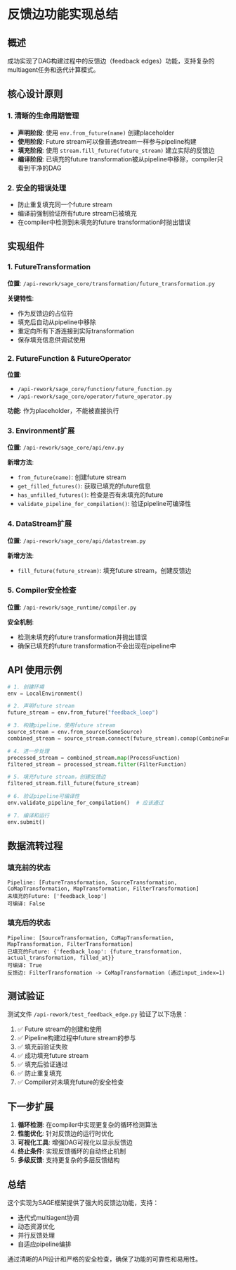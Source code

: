 # 反馈边功能实现总结

## 概述
成功实现了DAG构建过程中的反馈边（feedback edges）功能，支持复杂的multiagent任务和迭代计算模式。

## 核心设计原则

### 1. 清晰的生命周期管理
- **声明阶段**: 使用 `env.from_future(name)` 创建placeholder
- **使用阶段**: Future stream可以像普通stream一样参与pipeline构建
- **填充阶段**: 使用 `stream.fill_future(future_stream)` 建立实际的反馈边
- **编译阶段**: 已填充的future transformation被从pipeline中移除，compiler只看到干净的DAG

### 2. 安全的错误处理
- 防止重复填充同一个future stream
- 编译前强制验证所有future stream已被填充
- 在compiler中检测到未填充的future transformation时抛出错误

## 实现组件

### 1. FutureTransformation
**位置**: `/api-rework/sage_core/transformation/future_transformation.py`

**关键特性**:
- 作为反馈边的占位符
- 填充后自动从pipeline中移除
- 重定向所有下游连接到实际transformation
- 保存填充信息供调试使用

### 2. FutureFunction & FutureOperator
**位置**: 
- `/api-rework/sage_core/function/future_function.py`
- `/api-rework/sage_core/operator/future_operator.py`

**功能**: 作为placeholder，不能被直接执行

### 3. Environment扩展
**位置**: `/api-rework/sage_core/api/env.py`

**新增方法**:
- `from_future(name)`: 创建future stream
- `get_filled_futures()`: 获取已填充的future信息
- `has_unfilled_futures()`: 检查是否有未填充的future
- `validate_pipeline_for_compilation()`: 验证pipeline可编译性

### 4. DataStream扩展
**位置**: `/api-rework/sage_core/api/datastream.py`

**新增方法**:
- `fill_future(future_stream)`: 填充future stream，创建反馈边

### 5. Compiler安全检查
**位置**: `/api-rework/sage_runtime/compiler.py`

**安全机制**:
- 检测未填充的future transformation并抛出错误
- 确保已填充的future transformation不会出现在pipeline中

## API 使用示例

```python
# 1. 创建环境
env = LocalEnvironment()

# 2. 声明future stream
future_stream = env.from_future("feedback_loop")

# 3. 构建pipeline，使用future stream
source_stream = env.from_source(SomeSource)
combined_stream = source_stream.connect(future_stream).comap(CombineFunction)

# 4. 进一步处理
processed_stream = combined_stream.map(ProcessFunction)
filtered_stream = processed_stream.filter(FilterFunction)

# 5. 填充future stream，创建反馈边
filtered_stream.fill_future(future_stream)

# 6. 验证pipeline可编译性
env.validate_pipeline_for_compilation()  # 应该通过

# 7. 编译和运行
env.submit()
```

## 数据流转过程

### 填充前的状态
```
Pipeline: [FutureTransformation, SourceTransformation, CoMapTransformation, MapTransformation, FilterTransformation]
未填充的Future: ['feedback_loop']
可编译: False
```

### 填充后的状态
```
Pipeline: [SourceTransformation, CoMapTransformation, MapTransformation, FilterTransformation]
已填充的Future: {'feedback_loop': {future_transformation, actual_transformation, filled_at}}
可编译: True
反馈边: FilterTransformation -> CoMapTransformation (通过input_index=1)
```

## 测试验证

测试文件 `/api-rework/test_feedback_edge.py` 验证了以下场景：

1. ✅ Future stream的创建和使用
2. ✅ Pipeline构建过程中future stream的参与
3. ✅ 填充前验证失败
4. ✅ 成功填充future stream
5. ✅ 填充后验证通过
6. ✅ 防止重复填充
7. ✅ Compiler对未填充future的安全检查

## 下一步扩展

1. **循环检测**: 在compiler中实现更复杂的循环检测算法
2. **性能优化**: 针对反馈边的运行时优化
3. **可视化工具**: 增强DAG可视化以显示反馈边
4. **终止条件**: 实现反馈循环的自动终止机制
5. **多级反馈**: 支持更复杂的多层反馈结构

## 总结

这个实现为SAGE框架提供了强大的反馈边功能，支持：
- 迭代式multiagent协调
- 动态资源优化
- 并行反馈处理
- 自适应pipeline编排

通过清晰的API设计和严格的安全检查，确保了功能的可靠性和易用性。

